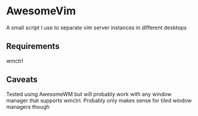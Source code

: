 AwesomeVim
=

A small script I use to separate vim server instances in different desktops

Requirements
-

wmctrl

Caveats
-

Tested using AwesomeWM but will probably work with any window manager that supports wmctrl.
Probably only makes sense for tiled window managers though
